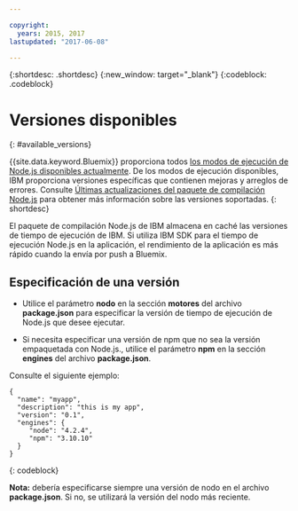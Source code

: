 ```yaml
---

copyright:
  years: 2015, 2017
lastupdated: "2017-06-08"

---
```


{:shortdesc: .shortdesc}
{:new_window: target="_blank"}
{:codeblock: .codeblock}

# Versiones disponibles
{: #available_versions}

{{site.data.keyword.Bluemix}} proporciona todos [los modos de ejecución de Node.js disponibles actualmente](http://nodejs.org/dist/). De los modos de ejecución disponibles, IBM proporciona versiones específicas que contienen mejoras y arreglos de errores. Consulte [Últimas actualizaciones del paquete de compilación Node.js](/docs/runtimes/nodejs/updates.html) para obtener más información sobre las versiones soportadas.
{: shortdesc}

El paquete de compilación Node.js de IBM almacena en caché las versiones de tiempo de ejecución de IBM. Si utiliza IBM SDK para el tiempo de ejecución Node.js en la aplicación, el rendimiento de la aplicación es más rápido cuando la envía por push a Bluemix.

## Especificación de una versión

* Utilice el parámetro **nodo** en la sección **motores** del archivo **package.json** para especificar la versión de tiempo de ejecución de Node.js que desee ejecutar.

* Si necesita especificar una versión de npm que no sea la versión empaquetada con Node.js., utilice el parámetro **npm** en la sección **engines** del archivo **package.json**.   

Consulte el siguiente ejemplo:

```
{
  "name": "myapp",
  "description": "this is my app",
  "version": "0.1",
  "engines": {
     "node": "4.2.4",
     "npm": "3.10.10"
  }
}
```
{: codeblock}

**Nota:** debería especificarse siempre una versión de nodo en el archivo **package.json**. Si no, se utilizará la versión del nodo más reciente.
